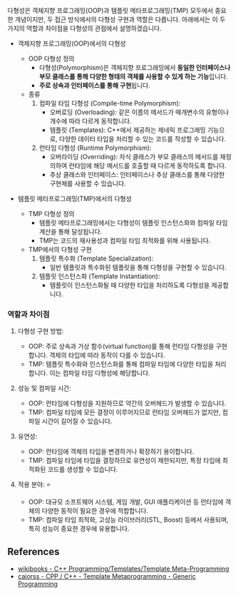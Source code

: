 
다형성은 객체지향 프로그래밍(OOP)과 템플릿 메타프로그래밍(TMP) 모두에서 중요한 개념이지만, 두 접근 방식에서의 다형성 구현과 역할은 다릅니다. 아래에서는 이 두 가지의 역할과 차이점을 다형성의 관점에서 설명하겠습니다.


- 객체지향 프로그래밍(OOP)에서의 다형성
	- OOP 다형성 정의
		- 다형성(Polymorphism)은 객체지향 프로그래밍에서 **동일한 인터페이스나 부모 클래스를 통해 다양한 형태의 객체를 사용할 수 있게 하는 기능**입니다.
		- **주로 상속과 인터페이스를 통해 구현**됩니다.
	- 종류
		1. 컴파일 타임 다형성 (Compile-time Polymorphism):
			- 오버로딩 (Overloading): 같은 이름의 메서드가 매개변수의 유형이나 개수에 따라 다르게 동작합니다.
			- 템플릿 (Templates): C++에서 제공하는 제네릭 프로그래밍 기능으로, 다양한 데이터 타입을 처리할 수 있는 코드를 작성할 수 있습니다.
		2. 런타임 다형성 (Runtime Polymorphism):
			- 오버라이딩 (Overriding): 자식 클래스가 부모 클래스의 메서드를 재정의하여 런타임에 해당 메서드를 호출할 때 다르게 동작하도록 합니다.
			- 추상 클래스와 인터페이스: 인터페이스나 추상 클래스를 통해 다양한 구현체를 사용할 수 있습니다.

- 템플릿 메타프로그래밍(TMP)에서의 다형성
	- TMP 다형성 정의
		- 템플릿 메타프로그래밍에서는 다형성이 템플릿 인스턴스화와 컴파일 타임 계산을 통해 달성됩니다.
		- TMP는 코드의 재사용성과 컴파일 타임 최적화를 위해 사용됩니다.
	- TMP에서의 다형성 구현
		1. 템플릿 특수화 (Template Specialization):
			- 일반 템플릿과 특수화된 템플릿을 통해 다형성을 구현할 수 있습니다.
		2. 템플릿 인스턴스화 (Template Instantiation):
			- 템플릿이 인스턴스화될 때 다양한 타입을 처리하도록 다형성을 제공합니다.


### 역할과 차이점
1. 다형성 구현 방법:
	- OOP: 주로 상속과 가상 함수(virtual function)를 통해 런타임 다형성을 구현합니다. 객체의 타입에 따라 동작이 다를 수 있습니다.
	- TMP: 템플릿 특수화와 인스턴스화를 통해 컴파일 타임에 다양한 타입을 처리합니다. 이는 컴파일 타임 다형성에 해당합니다.

2. 성능 및 컴파일 시간:
	- OOP: 런타임에 다형성을 지원하므로 약간의 오버헤드가 발생할 수 있습니다.
	- TMP: 컴파일 타임에 모든 결정이 이루어지므로 런타임 오버헤드가 없지만, 컴파일 시간이 길어질 수 있습니다.

3. 유연성:
	- OOP: 런타임에 객체의 타입을 변경하거나 확장하기 용이합니다.
	- TMP: 컴파일 타임에 타입을 결정하므로 유연성이 제한되지만, 특정 타입에 최적화된 코드를 생성할 수 있습니다.

4. 적용 분야: ⭐️
	- OOP: 대규모 소프트웨어 시스템, 게임 개발, GUI 애플리케이션 등 런타임에 객체의 다양한 동작이 필요한 경우에 적합합니다.
	- TMP: 컴파일 타임 최적화, 고성능 라이브러리(STL, Boost) 등에서 사용되며, 특히 성능이 중요한 경우에 유용합니다.


## References

- [wikibooks - C++ Programming/Templates/Template Meta-Programming](https://en.wikibooks.org/wiki/C%2B%2B_Programming/Templates/Template_Meta-Programming)
- [caiorss - CPP / C++ - Template Metaprogramming - Generic Programming](https://caiorss.github.io/C-Cpp-Notes/CPP-template-metaprogramming.html)

